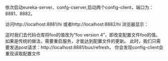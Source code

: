 依次启动eureka-server、confg-cserver,启动两个config-client，端口为：8881、8882。

访问http://localhost:8881/hi 或者http://localhost:8882/hi 浏览器显示：

这时我们去代码仓库将foo的值改为“foo version 4”，即改变配置文件foo的值。
如果是传统的做法，需要重启服务，才能达到配置文件的更新。
此时，我们只需要发送post请求：http://localhost:8881/bus/refresh，
你会发现config-client会重现读取配置文件